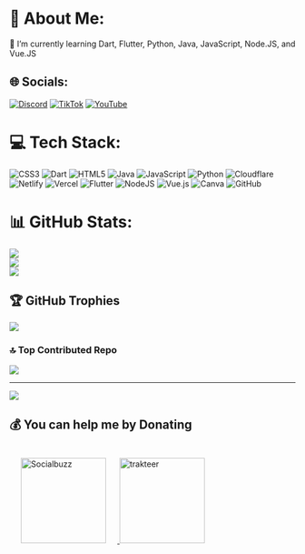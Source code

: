 # 💫 About Me:
🌱 I’m currently learning Dart, Flutter, Python, Java, JavaScript, Node.JS, and Vue.JS


## 🌐 Socials:
[![Discord](https://img.shields.io/badge/Discord-%237289DA.svg?logo=discord&logoColor=white)](https://discord.gg/discord.holoultra.my.id) [![TikTok](https://img.shields.io/badge/TikTok-%23000000.svg?logo=TikTok&logoColor=white)](https://tiktok.com/@@hakiouderion) [![YouTube](https://img.shields.io/badge/YouTube-%23FF0000.svg?logo=YouTube&logoColor=white)](https://youtube.com/@@hakiouderion) 

# 💻 Tech Stack:
![CSS3](https://img.shields.io/badge/css3-%231572B6.svg?style=for-the-badge&logo=css3&logoColor=white) ![Dart](https://img.shields.io/badge/dart-%230175C2.svg?style=for-the-badge&logo=dart&logoColor=white) ![HTML5](https://img.shields.io/badge/html5-%23E34F26.svg?style=for-the-badge&logo=html5&logoColor=white) ![Java](https://img.shields.io/badge/java-%23ED8B00.svg?style=for-the-badge&logo=openjdk&logoColor=white) ![JavaScript](https://img.shields.io/badge/javascript-%23323330.svg?style=for-the-badge&logo=javascript&logoColor=%23F7DF1E) ![Python](https://img.shields.io/badge/python-3670A0?style=for-the-badge&logo=python&logoColor=ffdd54) ![Cloudflare](https://img.shields.io/badge/Cloudflare-F38020?style=for-the-badge&logo=Cloudflare&logoColor=white) ![Netlify](https://img.shields.io/badge/netlify-%23000000.svg?style=for-the-badge&logo=netlify&logoColor=#00C7B7) ![Vercel](https://img.shields.io/badge/vercel-%23000000.svg?style=for-the-badge&logo=vercel&logoColor=white) ![Flutter](https://img.shields.io/badge/Flutter-%2302569B.svg?style=for-the-badge&logo=Flutter&logoColor=white) ![NodeJS](https://img.shields.io/badge/node.js-6DA55F?style=for-the-badge&logo=node.js&logoColor=white) ![Vue.js](https://img.shields.io/badge/vue.js-%2335495e.svg?style=for-the-badge&logo=vuedotjs&logoColor=%234FC08D) ![Canva](https://img.shields.io/badge/Canva-%2300C4CC.svg?style=for-the-badge&logo=Canva&logoColor=white) ![GitHub](https://img.shields.io/badge/github-%23121011.svg?style=for-the-badge&logo=github&logoColor=white)
# 📊 GitHub Stats:
![](https://github-readme-stats.vercel.app/api?username=Daymons15432&theme=dark&hide_border=false&include_all_commits=true&count_private=true)<br/>
![](https://github-readme-streak-stats.herokuapp.com/?user=Daymons15432&theme=dark&hide_border=false)<br/>
![](https://github-readme-stats.vercel.app/api/top-langs/?username=Daymons15432&theme=dark&hide_border=false&include_all_commits=true&count_private=true&layout=compact)

## 🏆 GitHub Trophies
![](https://github-profile-trophy.vercel.app/?username=Daymons15432&theme=radical&no-frame=false&no-bg=true&margin-w=4)

### 🔝 Top Contributed Repo
![](https://github-contributor-stats.vercel.app/api?username=Daymons15432&limit=5&theme=dark&combine_all_yearly_contributions=true)

---
[![](https://visitcount.itsvg.in/api?id=Daymons15432&icon=0&color=0)](https://visitcount.itsvg.in)

  ## 💰 You can help me by Donating
  <a href="https://sociabuzz.com/hakiouderion/donate">
    <img src="https://cdn.discordapp.com/attachments/1229321225608757294/1330183460815372319/68747470733a2f2f73746f726167652e736f63696162757a7a2e636f6d2f73746f726167652f6c616e64696e67706167652f696d672f736f63696162757a7a2d6c6f676f2e706e67.png?ex=678d0d62&is=678bbbe2&hm=ea2a40f11c81d17ee7816f0e6f38b172bb2b1d5525418f20415b9505765982c9&" alt="Socialbuzz" width="150" style="margin: 20px;">
</a>
    <a href="https://trakteer.id/hakiouderion">
    <img src="https://cdn.discordapp.com/attachments/1229321225608757294/1330185509963825233/navbar-logo-lite.png?ex=678d0f4b&is=678bbdcb&hm=1815eee3b9b3e282118a83f08466815fbd2bb35b2b2cb3b68ab6be6ff9ad3a6d&" alt="trakteer" width="150">
</a>


